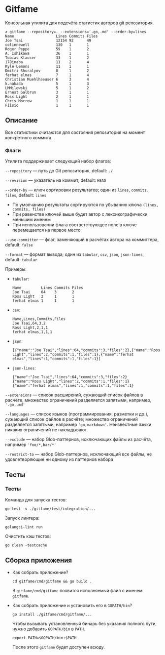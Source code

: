 # Gitfame

Консольная утилита для подсчёта статистик авторов git репозитория.

```
✗ gitfame --repository=. --extensions='.go,.md' --order-by=lines
Name                   Lines Commits Files
Joe Tsai               12154 92      49
colinnewell            130   1       1
Roger Peppe            59    1       2
A. Ishikawa            36    1       1
Tobias Klauser         33    1       2
178inaba               11    2       4
Kyle Lemons            11    1       1
Dmitri Shuralyov       8     1       2
ferhat elmas           7     1       4
Christian Muehlhaeuser 6     3       4
k.nakada               5     1       3
LMMilewski             5     1       2
Ernest Galbrun         3     1       1
Ross Light             2     1       1
Chris Morrow           1     1       1
Fiisio                 1     1       1
```

## Описание

Все статистики считаются для состояния репозитория на момент конкретного коммита.

### Флаги
Утилита поддерживает следующий набор флагов:

`--repository` — путь до Git репозитория, default: `./`

`--revision` — указатель на коммит, default: `HEAD`

`--order-by` — ключ сортировки результатов; один из `lines`, `commits`, `files`, default: `lines`

* По умолчанию результаты сортируются по убыванию ключа `(lines, commits, files)`
* При равенстве ключей выше будет автор с лексикографически меньшим именем
* При использовании флага соответствующее поле в ключе перемещается на первое место

`--use-committer` — флаг, заменяющий в расчётах автора на коммиттера, default: `false`

`--format` — формат вывода; один из `tabular`, `csv`, `json`, `json-lines`, default: `tabular`

Примеры:

* `tabular`:
    ```
    Name         Lines Commits Files
    Joe Tsai     64    3       2
    Ross Light   2     1       1
    ferhat elmas 1     1       1
    ```

* `csv`:
    ```
    Name,Lines,Commits,Files
    Joe Tsai,64,3,2
    Ross Light,2,1,1
    ferhat elmas,1,1,1
    ```

* `json`:
    ```
    [{"name":"Joe Tsai","lines":64,"commits":3,"files":2},{"name":"Ross Light","lines":2,"commits":1,"files":1},{"name":"ferhat elmas","lines":1,"commits":1,"files":1}]
    ```

* `json-lines`:
    ```
    {"name":"Joe Tsai","lines":64,"commits":3,"files":2}
    {"name":"Ross Light","lines":2,"commits":1,"files":1}
    {"name":"ferhat elmas","lines":1,"commits":1,"files":1}
    ```

`--extensions` — список расширений, сужающий список файлов в расчёте; множество ограничений разделяется запятыми, например, `'.go,.md'`

`--languages` — список языков (программирования, разметки и др.), сужающий список файлов в расчёте; множество ограничений разделяется запятыми, например `'go,markdown'`. Неизвестные языки никаких ограничений не накладывают.

`--exclude` — набор Glob-паттернов, исключающих файлы из расчёта, например `'foo/*,bar/*'`

`--restrict-to` — набор Glob-паттернов, исключающий все файлы, не удовлетворяющие ни одному из паттернов набора

## Тесты

### Тесты

Команда для запуска тестов:
```
go test -v ./gitfame/test/integration/...
```

Запуск линтера:
```
golangci-lint run
```

Очистить кэш тестов:
```
go clean -testcache
```

## Сборка приложения

* Как собрать приложение?
  ```
  cd gitfame/cmd/gitfame && go build .
  ```
  
  В `gitfame/cmd/gitfame` появится исполняемый файл с именем `gitfame`.


* Как собрать приложение и установить его в `GOPATH/bin`?
  ```
  go install ./gitfame/cmd/gitfame/...
  ```

  Чтобы вызывать установленный бинарь без указания полного пути, нужно добавить `GOPATH/bin` в `PATH`.
  ```
  export PATH=$GOPATH/bin:$PATH
  ```

  После этого `gitfame` будет доступен всюду.